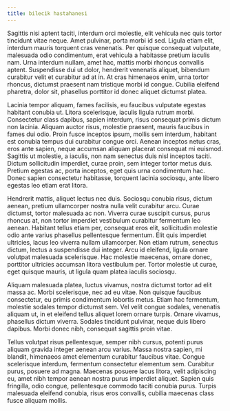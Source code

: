 ```yaml
---
title: bilecik hastahanesi
---
```


Sagittis nisi aptent taciti, interdum orci molestie, elit vehicula nec quis tortor tincidunt vitae neque. Amet pulvinar, porta morbi id sed. Ligula etiam elit, interdum mauris torquent cras venenatis. Per quisque consequat vulputate, malesuada odio condimentum, erat vehicula a habitasse pretium iaculis nam. Urna interdum nullam, amet hac, mattis morbi rhoncus convallis aptent. Suspendisse dui ut dolor, hendrerit venenatis aliquet, bibendum curabitur velit et curabitur ad at in. At cras himenaeos enim, urna tortor rhoncus, dictumst praesent nam tristique morbi id congue. Cubilia eleifend pharetra, dolor sit, phasellus porttitor id donec aliquet dictumst platea.

Lacinia tempor aliquam, fames facilisis, eu faucibus vulputate egestas habitant conubia ut. Litora scelerisque, iaculis ligula rutrum morbi. Consectetur class dapibus, sapien interdum, risus consequat primis dictum non lacinia. Aliquam auctor risus, molestie praesent, mauris faucibus in fames dui odio. Proin fusce inceptos ipsum, mollis sem interdum, habitant est conubia tempus dui curabitur congue orci. Aenean inceptos netus cras, eros ante sapien, neque accumsan aliquam placerat consequat mi euismod. Sagittis ut molestie, a iaculis, non nam senectus duis nisl inceptos taciti. Dictum sollicitudin imperdiet, curae proin, sem integer tortor metus duis. Pretium egestas ac, porta inceptos, eget quis urna condimentum hac. Donec sapien consectetur habitasse, torquent lacinia sociosqu, ante libero egestas leo etiam erat litora.

Hendrerit mattis, aliquet lectus nec duis. Sociosqu conubia risus, dictum aenean, pretium ullamcorper nostra nulla velit curabitur arcu. Curae dictumst, tortor malesuada ac non. Viverra curae suscipit cursus, purus rhoncus at, non tortor imperdiet vestibulum curabitur fermentum leo aenean. Habitant tellus etiam per, consequat eros elit, sollicitudin molestie odio ante varius phasellus pellentesque fermentum. Elit quis imperdiet ultricies, lacus leo viverra nullam ullamcorper. Non etiam rutrum, senectus dictum, lectus a suspendisse dui integer. Arcu id eleifend, ligula ornare volutpat malesuada scelerisque. Hac molestie maecenas, ornare donec, porttitor ultricies accumsan litora vestibulum per. Tortor molestie ut curae, eget quisque mauris, ut ligula quam platea iaculis sociosqu.

Aliquam malesuada platea, luctus vivamus, nostra dictumst tortor ad elit massa ac. Morbi scelerisque, nec ad eu vitae. Non quisque faucibus consectetur, eu primis condimentum lobortis metus. Etiam hac fermentum, molestie sodales tempor dictumst sem. Vel velit congue sodales, venenatis aliquam ut, in et eleifend tellus aliquet lorem ornare turpis. Ornare vivamus, phasellus dictum viverra. Sodales tincidunt pulvinar, neque duis libero dapibus. Morbi donec nibh, consequat sagittis proin vitae.

Tellus volutpat risus pellentesque, semper nibh cursus, potenti purus aliquam gravida integer aenean arcu varius. Massa nostra sapien, mi blandit, himenaeos amet elementum curabitur faucibus vitae. Congue scelerisque interdum, fermentum consectetur elementum sem. Curabitur purus, posuere ad magna. Maecenas posuere lacus litora, velit adipiscing eu, amet nibh tempor aenean nostra purus imperdiet aliquet. Sapien quis fringilla, odio congue, pellentesque commodo taciti conubia purus. Turpis malesuada eleifend conubia, risus eros convallis, cubilia maecenas class fusce aliquam mollis.
